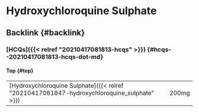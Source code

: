 # Hydroxychloroquine Sulphate


## Backlink {#backlink}


### [HCQs]({{< relref "20210417081813-hcqs" >}}) {#hcqs--20210417081813-hcqs-dot-md}


#### Top {#top}

|                                                                                            |       |
|--------------------------------------------------------------------------------------------|-------|
| [Hydroxychloroquine Sulphate]({{< relref "20210417081847-hydroxychloroquine_sulphate" >}}) | 200mg |

